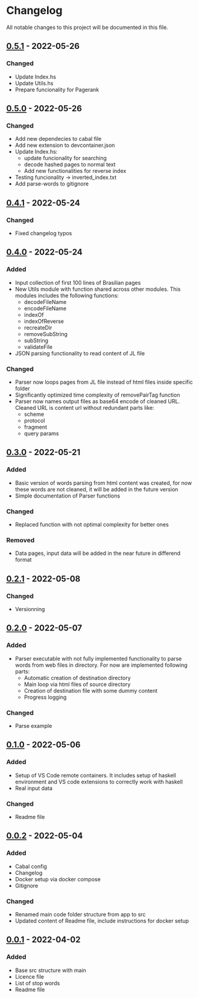 # Changelog
All notable changes to this project will be documented in this file.


## [0.5.1] - 2022-05-26
### Changed
 - Update Index.hs
 - Update Utils.hs
 - Prepare funcionality for Pagerank


## [0.5.0] - 2022-05-26
### Changed
 - Add new dependecies to cabal file
 - Add new extension to devcontainer.json
 - Update Index.hs:
    - update funcionality for searching
    - decode hashed pages to normal text
    - Add new functionalities for reverse index
 - Testing funcionality -> inverted_index.txt
 - Add parse-words to gitignore



## [0.4.1] - 2022-05-24
### Changed
 - Fixed changelog typos 

## [0.4.0] - 2022-05-24
### Added
- Input collection of first 100 lines of Brasilian pages
- New Utils module with function shared across other modules. This modules includes the following functions:
  - decodeFileName
  - encodeFileName
  - indexOf
  - indexOfReverse
  - recreateDir
  - removeSubString
  - subString
  - validateFile
- JSON parsing functionality to read content of JL file
### Changed
- Parser now loops pages from JL file instead of html files inside specific folder
- Significantly optimized time complexity of removePairTag function
- Parser now names output files as base64 encode of cleaned URL. Cleaned URL is content url without redundant parts like: 
  - scheme
  - protocol
  - fragment
  - query params

## [0.3.0] - 2022-05-21
### Added
- Basic version of words parsing from html content was created, for now these words are not cleaned, it will be added in the future version
- Simple documentation of Parser functions
### Changed
- Replaced function with not optimal complexity for better ones
### Removed
- Data pages, input data will be added in the near future in differend format 

## [0.2.1] - 2022-05-08
### Changed
 - Versionning 

## [0.2.0] - 2022-05-07
### Added
- Parser executable with not fully implemented functionality to parse words from web files in directory. For now are implemented following parts:
  - Automatic creation of destination directory
  - Main loop via html files of source directory
  - Creation of destination file with some dummy content
  - Progress logging
### Changed
- Parse example

## [0.1.0] - 2022-05-06
### Added
- Setup of VS Code remote containers. It includes setup of haskell environment and VS code extensions to correctly work with haskell
- Real input data
### Changed
- Readme file

## [0.0.2] - 2022-05-04
### Added
- Cabal config
- Changelog
- Docker setup via docker compose
- Gitignore
### Changed
- Renamed main code folder structure from app to src
- Updated content of Readme file, include instructions for docker setup

## [0.0.1] - 2022-04-02
### Added
- Base src structure with main
- Licence file
- List of stop words
- Readme file


[0.5.1]: https://github.com/xsivan/FP_haskell/compare/0.5.0...0.5.1
[0.5.0]: https://github.com/xsivan/FP_haskell/compare/0.4.1...0.5.0
[0.4.1]: https://github.com/xsivan/FP_haskell/compare/0.4.0...0.4.1
[0.4.0]: https://github.com/xsivan/FP_haskell/compare/0.3.0...0.4.0
[0.3.0]: https://github.com/xsivan/FP_haskell/compare/0.2.1...0.3.0
[0.2.1]: https://github.com/xsivan/FP_haskell/compare/0.2.0...0.2.1
[0.2.0]: https://github.com/xsivan/FP_haskell/compare/0.1.0...0.2.0
[0.1.0]: https://github.com/xsivan/FP_haskell/compare/0.0.2...0.1.0
[0.0.2]: https://github.com/xsivan/FP_haskell/compare/0.0.1...0.0.2
[0.0.1]: https://github.com/xsivan/FP_haskell/compare/0.0.0...0.0.1